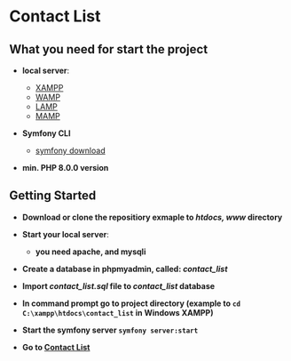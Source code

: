 # Contact List

## What you need for start the project

- **local server**: 
  - [XAMPP](https://www.apachefriends.org/hu/index.html) 
  - [WAMP](https://www.wampserver.com/en/) 
  - [LAMP](https://bitnami.com/stack/lamp/installer) 
  - [MAMP](https://www.mamp.info/en/windows/)

- **Symfony CLI**
  - [symfony download](https://symfony.com/download)

- **min. PHP 8.0.0 version**

## Getting Started

- **Download or clone the repositiory exmaple to <i>htdocs, www</i> directory**
- **Start your local server**:
  - **you need apache, and mysqli**

- **Create a database in phpmyadmin, called: <i>contact_list</i>**
- **Import <i>contact_list.sql</i> file to  <i>contact_list</i> database**
- **In command prompt go to project directory (example to ``` cd C:\xampp\htdocs\contact_list ``` in Windows XAMPP)**
- **Start the symfony server ```symfony server:start```**
- **Go to [Contact List](http://127.0.0.1:8000/)**

  
